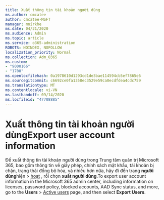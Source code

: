 ```yaml
---
title: Xuất thông tin tài khoản người dùng
ms.author: cmcatee
author: cmcatee-MSFT
manager: mnirkhe
ms.date: 04/21/2020
ms.audience: Admin
ms.topic: article
ms.service: o365-administration
ROBOTS: NOINDEX, NOFOLLOW
localization_priority: Normal
ms.collection: Adm_O365
ms.custom:
- "9000166"
- "1700"
ms.openlocfilehash: 0a1978610d1293cd1de3bae114594cb5ef7865e6
ms.sourcegitcommit: c6692ce0fa1358ec3529e59ca0ecdfdea4cdc759
ms.translationtype: MT
ms.contentlocale: vi-VN
ms.lasthandoff: 09/14/2020
ms.locfileid: "47708885"
---
```

# <a name="export-user-account-information"></a><span data-ttu-id="37b17-102">Xuất thông tin tài khoản người dùng</span><span class="sxs-lookup"><span data-stu-id="37b17-102">Export user account information</span></span>

<span data-ttu-id="37b17-103">Để xuất thông tin tài khoản người dùng trong Trung tâm quản trị Microsoft 365, bao gồm thông tin về giấy phép, chính sách mật khẩu, tài khoản bị chặn, trạng thái đồng bộ hóa, và nhiều hơn nữa, hãy đi đến trang **người dùng**hiện  >  [hoạt](https://go.microsoft.com/fwlink/p/?linkid=834822) , rồi chọn **xuất người dùng**.</span><span class="sxs-lookup"><span data-stu-id="37b17-103">To export user account information in the Microsoft 365 admin center, including information on licenses, password policy, blocked accounts, AAD Sync status, and more, go to the **Users** > [Active users](https://go.microsoft.com/fwlink/p/?linkid=834822) page, and then select **Export Users**.</span></span>
